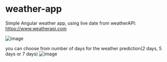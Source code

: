 # weather-app
Simple Angular weather app, using live date from weatherAPI: https://www.weatherapi.com

![image](https://github.com/Ajinkyajoe/weather-app/assets/17193311/ab661287-c3a7-48b1-9b84-fa487ae76502)

you can choose from number of days for the weather prediction(2 days, 5 days or 7 days)
![image](https://github.com/Ajinkyajoe/weather-app/assets/17193311/cc774037-a3c6-4651-a6ba-fd0a7aeda6b0)


